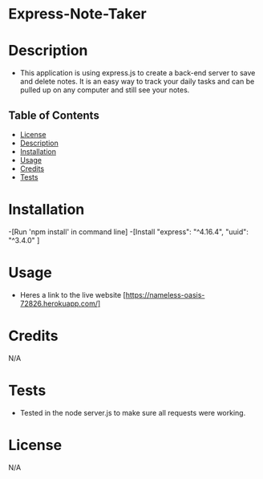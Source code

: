 # Express-Note-Taker

# Description
* This application is using express.js to create a back-end server to save and delete notes.
 It is an easy way to track your daily tasks and can be pulled up on any computer and still see your notes.
 
## Table of Contents
  - [License](#License)
  - [Description](#Description)
  - [Installation](#installation)
  - [Usage](#Usage)
  - [Credits](#credits)
  - [Tests](#Tests)

  # Installation

  -[Run 'npm install' in command line]
  -[Install "express": "^4.16.4",
    "uuid": "^3.4.0" ]

   # Usage
   * Heres a link to the live website [https://nameless-oasis-72826.herokuapp.com/]
   # Credits
   N/A

   # Tests 

   * Tested in the node server.js to make sure all requests were working.

   # License  
   N/A

